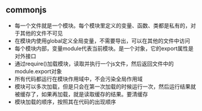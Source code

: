 ## commonjs
+ 每一个文件就是一个模块。每个模块里定义的变量、函数、类都是私有的，对于其他的文件不可见
+ 在模块内使用global定义全局变量，不需要导出，可以在其他的文件中访问
+ 每个模块内部，变量module代表当前模块。是一个对象，它的export属性是对外接口
+ 通过require()加载模块，读取并执行一个js文件，然后返回文件中的module.export对象
+ 所有代码都运行在模块作用域中，不会污染全局作用域
+ 模块可以多次加载，但是只会在第一次加载的时候运行一次，然后运行结果就被缓存了，如果再加载，就是读取缓存的结果。要清缓存
+ 模块加载的顺序，按照其在代码的出现顺序